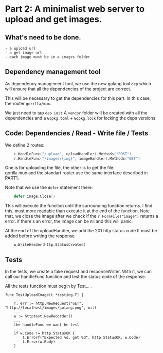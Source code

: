 # Part 2: A minimalist web server to upload and get images.

## What's need to be done.

    - a upload url
    - a get image url
    - each image must be in a images folder

## Dependency management tool

As dependency management tool, we use the new
golang tool `dep` which will ensure that all the dependencies 
of the project are correct.

This will be necessary to get the dependencies for this part.
In this case, the router `gorilla/mux`.

We just need to tap `dep init`
A `vendor` folder will be created with all the dependencies and 
a `Gopkg.toml` + `Gopkg.lock` for locking the deps versions.

## Code: Dependencies / Read - Write file / Tests

We define 2 routes:

```go
	r.HandleFunc("/upload", uploadHandler).Methods("POST")
	r.HandleFunc("/images/{img}", imageHandler).Methods("GET")
```

One is for uploading the file, the other is to get the file.  
gorilla mux and the standart router use the same interface 
described in PART1.

Note that we use the `defer` statement there:

```go
	defer image.Close()
```
This will execute the function until the surrounding function returns.
I find this, must more readable than execute it at the end of the function.
Note that, we close the image after we check if the `r.FormFile("image")` returns
a error. if there's an error, the image can be nil and this will panic.

At the end of the uploadHandler, we add the 201 http status code
It must be added before writing the response.

```
    w.WriteHeader(http.StatusCreated)
```

## Tests

In the tests, we create a fake request and responseWriter.
With it, we can call our handleFunc function and test the status code of the 
response.

All the tests function must begin by Test... .

```
func TestUploadImage(t *testing.T) {
    ...
    r, err := http.NewRequest("GET", "http://localhost/images/golang.png", nil)
    ... 
    w := httptest.NewRecorder()
    ...
    the handleFunc we want he test
    ...
    if w.Code != http.StatusOK {
		t.Errorf("Expected %d, get %d", http.StatusOK, w.Code)
		t.Error(w.Body)
	}
```
